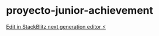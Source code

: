# proyecto-junior-achievement

[Edit in StackBlitz next generation editor ⚡️](https://stackblitz.com/~/github.com/FranciscoCuminiLondero/proyecto-junior-achievement)